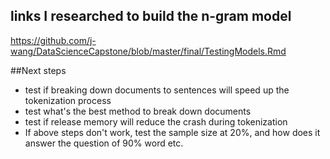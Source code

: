 ## links I researched to build the n-gram model
https://github.com/j-wang/DataScienceCapstone/blob/master/final/TestingModels.Rmd

##Next steps
* test if breaking down documents to sentences will speed up the tokenization process
* test what's the best method to break down documents
* test if release memory will reduce the crash during tokenization
* If above steps don't work, test the sample size at 20%, and how does it answer the question of 90% word etc.
